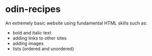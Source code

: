 # odin-recipes
An extremely basic website using fundamental HTML skills such as:
 - bold and italic text
 - adding links to other sites
 - adding images
 - lists (ordered and unordered)
